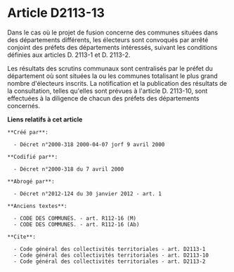 # Article D2113-13

Dans le cas où le projet de fusion concerne des communes situées dans des départements différents, les électeurs sont
convoqués par arrêté conjoint des préfets des départements intéressés, suivant les conditions définies aux articles D. 2113-1
et D. 2113-2.

Les résultats des scrutins communaux sont centralisés par le préfet du département où sont situées la ou les communes
totalisant le plus grand nombre d'électeurs inscrits. La notification et la publication des résultats de la consultation,
telles qu'elles sont prévues à l'article D. 2113-10, sont effectuées à la diligence de chacun des préfets des départements
concernés.

**Liens relatifs à cet article**

	**Créé par**:

	  - Décret n°2000-318 2000-04-07 jorf 9 avril 2000

	**Codifié par**:

	  - Décret n°2000-318 du 7 avril 2000

	**Abrogé par**:

	  - Décret n°2012-124 du 30 janvier 2012 - art. 1

	**Anciens textes**:

	  - CODE DES COMMUNES. - art. R112-16 (M)
	  - CODE DES COMMUNES. - art. R112-16 (Ab)

	**Cite**:

	  - Code général des collectivités territoriales - art. D2113-1
	  - Code général des collectivités territoriales - art. D2113-10
	  - Code général des collectivités territoriales - art. D2113-2
